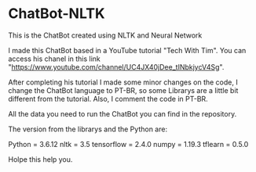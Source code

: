 # ChatBot-NLTK
This is the ChatBot created using NLTK and Neural Network

I made this ChatBot based in a YouTube tutorial "Tech With Tim". You can access his chanel in this link "https://www.youtube.com/channel/UC4JX40jDee_tINbkjycV4Sg".

After completing his tutorial I made some minor changes on the code, I change the ChatBot language to PT-BR, so some Librarys are a little bit different from the tutorial. Also, I comment the code in PT-BR.

All the data you need to run the ChatBot you can find in the repository.

The version from the librarys and the Python are:

Python = 3.6.12
nltk = 3.5
tensorflow = 2.4.0
numpy = 1.19.3
tflearn = 0.5.0


Holpe this help you.
